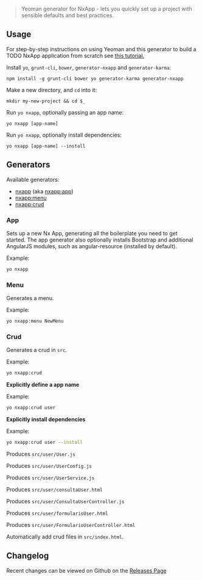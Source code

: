 > Yeoman generator for NxApp - lets you quickly set up a project with sensible defaults and best practices.

## Usage

For step-by-step instructions on using Yeoman and this generator to build a TODO NxApp application from scratch see [this tutorial.](http://yeoman.io/codelab/)

Install `yo`, `grunt-cli`, `bower`, `generator-nxapp` and `generator-karma`:
```
npm install -g grunt-cli bower yo generator-karma generator-nxapp
```

Make a new directory, and `cd` into it:
```
mkdir my-new-project && cd $_
```

Run `yo nxapp`, optionally passing an app name:
```
yo nxapp [app-name]
```

Run `yo nxapp`, optionally install dependencies:
```
yo nxapp [app-name] --install
```

## Generators

Available generators:

* [nxapp](#app) (aka [nxapp:app](#app))
* [nxapp:menu](#menu)
* [nxapp:crud](#menu)

### App
Sets up a new Nx App, generating all the boilerplate you need to get started. The app generator also optionally installs Bootstrap and additional AngularJS modules, such as angular-resource (installed by default).

Example:
```bash
yo nxapp
```

### Menu
Generates a menu.

Example:
```bash
yo nxapp:menu NewMenu
```

### Crud
Generates a crud in `src`.

Example:
```bash
yo nxapp:crud
```

**Explicitly define a app name**

Example:
```bash
yo nxapp:crud user
```

**Explicitly install dependencies**

Example:
```bash
yo nxapp:crud user --install
```

Produces `src/user/User.js`

Produces `src/user/UserConfig.js`

Produces `src/user/UserService.js`

Produces `src/user/consultaUser.html`

Produces `src/user/ConsultaUserController.js`

Produces `src/user/formularioUser.html`

Produces `src/user/FormularioUserController.html`

Automatically add crud files in `src/index.html`.


## Changelog

Recent changes can be viewed on Github on the [Releases Page](https://github.com/alairjt/generator-nxapp/releases)